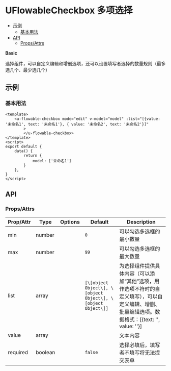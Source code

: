 <!-- 该 README.md 根据 api.yaml 和 docs/*.md 自动生成，为了方便在 GitHub 和 NPM 上查阅。如需修改，请查看源文件 -->

# UFlowableCheckbox 多项选择

- [示例](#示例)
    - [基本用法](#基本用法)
- [API]()
    - [Props/Attrs](#propsattrs)

**Basic**

选择组件，可以自定义编辑和增删选项，还可以设置填写者选择的数量规则（最多选几个、最少选几个）

## 示例
### 基本用法

```vue
<template>
    <u-flowable-checkbox mode="edit" v-model="model" :list="[{value: '未命名1', text: '未命名1'}, { value: '未命名2', text: '未命名2'}]"
		>
		</u-flowable-checkbox>
</template>
<script>
export default {
    data() {
        return {
            model: ['未命名1']
        }
    },
}
</script>
```
## API
### Props/Attrs

| Prop/Attr | Type | Options | Default | Description |
| --------- | ---- | ------- | ------- | ----------- |
| min | number |  | `0` | 可以勾选多选框的最小数量 |
| max | number |  | `99` | 可以勾选多选框的最大数量 |
| list | array |  | `[\[object Object\], \[object Object\], \[object Object\]]` | 为选择组件提供具体内容（可以添加“其他”选项，用作选项不符时的自定义填写），可以自定义编辑、增删、批量编辑选项。数据格式：[{text: '', value: ''}] |
| value | array |  |  | 文本内容 |
| required | boolean |  | `false` | 选择必填后，填写者不填写将无法提交表单 |

